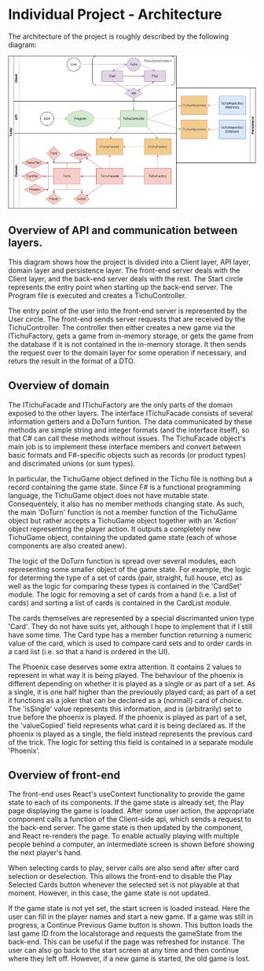 # Individual Project - Architecture

The architecture of the project is roughly described by the following diagram:

![image](architecture-diagram.png)

## Overview of API and communication between layers.

This diagram shows how the project is divided into a Client layer, API layer, domain layer and persistence layer. The front-end server deals with the Client layer, and the back-end server deals with the rest. The Start circle represents the entry point when starting up the back-end server. The Program file is executed and creates a TichuController. 

The entry point of the user into the front-end server is represented by the User circle. The front-end sends server requests that are received by the TichuController. The controller then either creates a new game via the ITichuFactory, gets a game from in-memory storage, or gets the game from the database if it is not contained in the in-memory storage. It then sends the request over to the domain layer for some operation if necessary, and returs the result in the format of a DTO.

## Overview of domain

The ITichuFacade and ITichuFactory are the only parts of the domain exposed to the other layers. The interface ITichuFacade consists of several information getters and a DoTurn funtion. The data communicated by these methods are simple string and integer formats (and the interface itself), so that C# can call these methods without issues. The TichuFacade object's main job is to implement these interface members and convert between basic formats and F#-specific objects such as records (or product types) and discrimated unions (or sum types). 

In particular, the TichuGame object defined in the Tichu file is nothing but a record containing the game state. Since F# is a functional programming language, the TichuGame object does not have mutable state. Consequentely, it also has no member methods changing state. As such, the main 'DoTurn' function is not a member function of the TichuGame object but rather accepts a TichuGame object together with an 'Action' object representing the player action. It outputs a completely new TichuGame object, containing the updated game state (each of whose components are also created anew).

The logic of the DoTurn function is spread over several modules, each representing some smaller object of the game state. For example, the logic for determing the type of a set of cards (pair, straight, full house, etc) as well as the logic for comparing these types is contained in the 'CardSet' module. The logic for removing a set of cards from a hand (i.e. a list of cards) and sorting a list of cards is contained in the CardList module. 

The cards themselves are represented by a special discrimanted union type 'Card'. They do not have suits yet, although I hope to implement that if I still have some time. The Card type has a member function returning a numeric value of the card, which is used to compare card sets and to order cards in a card list (i.e. so that a hand is ordered in the UI).

The Phoenix case deserves some extra attention. It contains 2 values to represent in what way it is being played. The behaviour of the phoenix is different depending on whether it is played as a single or as part of a set. As a single, it is one half higher than the previously played card; as part of a set it functions as a joker that can be declared as a (normal!) card of choice. The 'isSingle' value represents this information, and is (arbitrarily) set to true before the phoenix is played. If the phoenix is played as part of a set, the 'valueCopied' field represents what card it is being declared as. If the phoenix is played as a single, the field instead represents the previous card of the trick. The logic for setting this field is contained in a separate module 'Phoenix'.

## Overview of front-end

The front-end uses React's useContext functionality to provide the game state to each of its components. If the game state is already set, the Play page displaying the game is loaded. After some user action, the appropriate component calls a function of the Client-side api, which sends a request to the back-end server. The game state is then updated by the component, and React re-renders the page. To enable actually playing with multiple people behind a computer, an intermediate screen is shown before showing the next player's hand.

When selecting cards to play, server calls are also send after after card selection or deselection. This allows the front-end to disable the Play Selected Cards button whenever the selected set is not playable at that moment. However, in this case, the game state is not updated.

If the game state is not yet set, the start screen is loaded instead. Here the user can fill in the player names and start a new game. If a game was still in progress, a Continue Previous Game button is shown. This button loads the last game ID from the localstorage and requests the gameState from the back-end. This can be useful if the page was refreshed for instance. The user can also go back to the start screen at any time and then continue where they left off. However, if a new game is started, the old game is lost. 